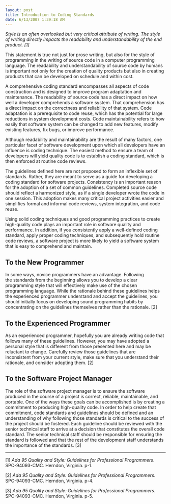 ```yaml
---
layout: post
title: Introduction to Coding Standards
date: 6/13/2007 1:39:18 AM
---
```


*Style is an often overlooked but very critical attribute of writing. The style of writing directly impacts the readability and understandability of the end product. [1]*

This statement is true not just for prose writing, but also for the style of programming in the writing of source code in a computer programming language. The readability and understandability of source code by humans is important not only for the creation of quality products but also in creating products that can be developed on schedule and within cost. 

A comprehensive coding standard encompasses all aspects of code construction and is designed to improve program adaptation and maintenance. The readability of source code has a direct impact on how well a developer comprehends a software system. That comprehension has a direct impact on the correctness and reliability of that system. Code adaptation is a prerequisite to code reuse, which has the potential for large reductions in system development costs. Code maintainability refers to how easily that software system can be changed to add new features, modify existing features, fix bugs, or improve performance. 

Although readability and maintainability are the result of many factors, one particular facet of software development upon which all developers have an influence is coding technique. The easiest method to ensure a team of developers will yield quality code is to establish a coding standard, which is then enforced at routine code reviews.

The guidelines defined here are not proposed to form an inflexible set of standards. Rather, they are meant to serve as a guide for developing a coding standard for software projects. Consistency is an important reason for the adoption of a set of common guidelines. Completed source code should reflect a harmonized style, as if a single developer wrote the code in one session. This adoption makes many critical project activities easier and simplifies formal and informal code reviews, system integration, and code reuse.   

Using solid coding techniques and good programming practices to create high-quality code plays an important role in software quality and performance. In addition, if you consistently apply a well-defined coding standard, apply proper coding techniques, and subsequently hold routine code reviews, a software project is more likely to yield a software system that is easy to comprehend and maintain.  

## To the New Programmer

In some ways, novice programmers have an advantage. Following the standards from the beginning allows you to develop a clear programming style that will effectively make use of the chosen programming language. While the rationale behind these guidelines helps the experienced programmer understand and accept the guidelines, you should initially focus on developing sound programming habits by concentrating on the guidelines themselves rather than the rationale. [2]

## To the Experienced Programmer

As an experienced programmer, hopefully you are already writing code that follows many of these guidelines. However, you may have adopted a personal style that is different from those presented here and may be reluctant to change. Carefully review those guidelines that are inconsistent from your current style, make sure that you understand their rationale, and consider adopting them. [2] 

## To the Software Project Manager

The role of the software project manager is to ensure the software produced in the course of a project is correct, reliable, maintainable, and portable. One of the ways these goals can be accomplished is by creating a commitment to producing high-quality code. In order to help create that commitment, code standards and guidelines should be defined and an understanding of why following those standards is critical to the success of the project should be fostered. Each guideline should be reviewed with the senior technical staff to arrive at a decision that constitutes the overall code standard. The senior technical staff should be responsible for ensuring the standard is followed and that the rest of the development staff understands the importance of the standards. [3]

* * *

[1] *Ada 95 Quality and Style: Guidelines for Professional Programmers*. SPC-94093-CMC. Herndon, Virginia. p-1.

[2] *Ada 95 Quality and Style: Guidelines for Professional Programmers*. SPC-94093-CMC. Herndon, Virginia. p-4.

[3] *Ada 95 Quality and Style: Guidelines for Professional Programmers*. SPC-94093-CMC. Herndon, Virginia. p-5.
